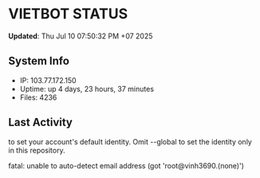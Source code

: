# VIETBOT STATUS
**Updated**: Thu Jul 10 07:50:32 PM +07 2025

## System Info
- IP: 103.77.172.150
- Uptime: up 4 days, 23 hours, 37 minutes
- Files: 4236

## Last Activity

to set your account's default identity.
Omit --global to set the identity only in this repository.

fatal: unable to auto-detect email address (got 'root@vinh3690.(none)')
